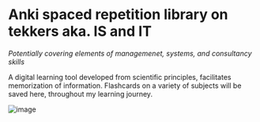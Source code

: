 # Anki spaced repetition library on tekkers aka. IS and IT 
_Potentially covering elements of managemenet, systems, and consultancy skills_

A digital learning tool developed from scientific principles, facilitates memorization of information.  Flashcards on a variety of subjects will be saved here, throughout my learning journey.

![image](https://github.com/GRibbans/anki-flashcard-library-of-tekkers/assets/61794501/ec053050-33a8-4c19-a579-fc6ee2fcc80f)
